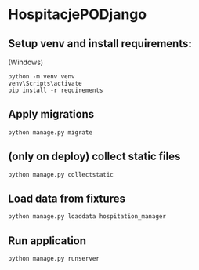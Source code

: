 # HospitacjePODjango
 
## Setup venv and install requirements:

(Windows)
```
python -m venv venv
venv\Scripts\activate
pip install -r requirements
```

## Apply migrations
```
python manage.py migrate
```
## (only on deploy) collect static files
```
python manage.py collectstatic
```

## Load data from fixtures
```
python manage.py loaddata hospitation_manager
```

## Run application
```
python manage.py runserver
```
